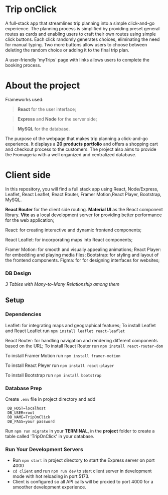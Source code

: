 # Trip onClick

A full-stack app that streamlines trip planning into a simple click-and-go experience. The planning process is simplified by providing preset general routes as cards and enabling users to craft their own routes using simple click buttons. Each click randomly generates choices, eliminating the need for manual typing. Two more buttons allow users to choose between deleting the random choice or adding it to the final trip plan.

A user-friendly 'myTrips' page with links allows users to complete the booking process.

# About the project

Frameworks used:

> **React** for the user interface;

> **Express** and **Node** for the server side;

> **MySQL** for the database.

The purpose of the webpage that makes trip planning a click-and-go experience. It displays a **20 products portfolio** and offers a shopping cart and checkout process to the customers. The project also aims to provide the Fromageria with a well organized and centralized database.

# Client side

In this repository, you will find a full stack app using React, Node/Express, Leaflet, React Leaflet, React Router, Framer Motion,React Player, Bootstrap, MySQL.

**React Router** for the client side routing.
**Material UI** as the React component library.
**Vite** as a local development server for providing better performance for the web application;

React: for creating interactive and dynamic frontend components;

React Leaflet: for incorporating maps into React components;

Framer Motion: for smooth and visually appealing animations;
React Player: for embedding and playing media files;
Bootstrap: for styling and layout of the frontend components.
Figma: for for designing interfaces for websites;

### DB Design

_3 Tables with Many-to-Many Relationship among them_

<!-- ![Fromageria DB Design](/database_visualization.png) -->

## Setup

### Dependencies

Leaflet: for integrating maps and geographical features;
To install Leaflet and React Leaflet run `npm install leaflet react-leaflet`

React Router: for handling navigation and rendering different components based on the URL;
To install React Router run `npm install react-router-dom`

To install Framer Motion run `npm install framer-motion`

To install React Pleyer run `npm install react-player`

To install Bootstrap run `npm install bootstrap`

### Database Prep

Create `.env` file in project directory and add

```
 DB_HOST=localhost
 DB_USER=root
 DB_NAME=TripOnClick
 DB_PASS=your password
```

Run `npm run migrate` in your **TERMINAL**, in the **project** folder to create a table called 'TripOnClick' in your database.

### Run Your Development Servers

- Run `npm start` in project directory to start the Express server on port 4000
- `cd client` and run `npm run dev` to start client server in development mode with hot reloading in port 5173.
- Client is configured so all API calls will be proxied to port 4000 for a smoother development experience.

<!-- ## Notes -->

<!-- (((for Ioanna use: The error message suggests that you should first pull the changes from the remote repository to integrate them into your local repository before pushing your changes. Here are the steps you can follow:

Pull Changes from the Remote Repository:
bash
Copy code
git pull origin main
Replace origin with the name of your remote (if it's different) and main with the branch you're working on (it could be main, master, or another branch name).

Resolve any Conflicts (if there are any):
When you pull changes, Git might detect conflicts if changes in the remote repository conflict with your local changes. You'll need to resolve these conflicts manually. Git will mark the conflicting sections in the affected files. Open these files, resolve the conflicts, and then stage the changes.

Commit the Merged Changes:
After resolving conflicts, add the resolved files and commit the changes:

bash
Copy code
git add .
git commit -m "Merged remote changes"))) -->
